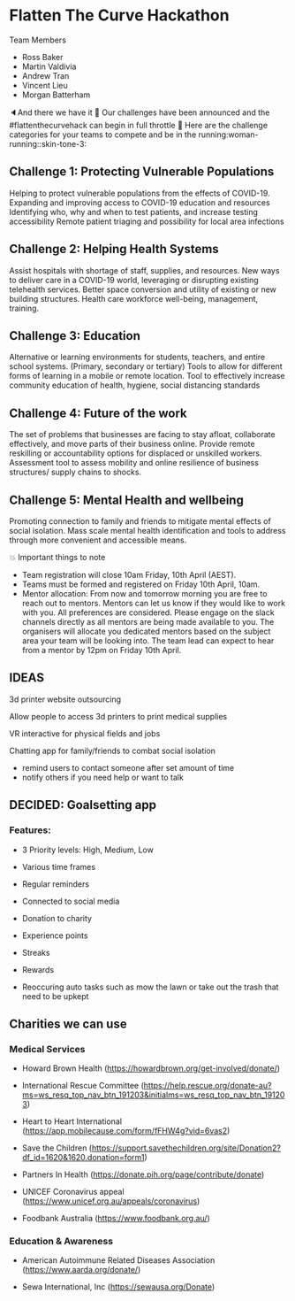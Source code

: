 # Flatten The Curve Hackathon

Team Members
- Ross Baker
- Martin Valdivia
- Andrew Tran
- Vincent Lieu
- Morgan Batterham

:speaker:And there we have it :rocket: Our challenges have been announced and the #flattenthecurvehack can begin in full throttle :tada:
Here are the challenge categories for your teams to compete and be in the running:woman-running::skin-tone-3:

## Challenge 1: Protecting Vulnerable Populations
Helping to protect vulnerable populations from the effects of COVID-19.
Expanding and improving access to COVID-19 education and resources
Identifying who, why and when to test patients, and increase testing accessibility
Remote patient triaging and possibility for local area infections

## Challenge 2: Helping Health Systems
Assist hospitals with shortage of staff, supplies, and resources.
New ways to deliver care in a COVID-19 world, leveraging or disrupting existing telehealth services.
Better space conversion and utility of existing or new building structures.
Health care workforce well-being, management, training.

## Challenge 3: Education
Alternative or learning environments for students, teachers, and entire school systems. (Primary, secondary or tertiary)
Tools to allow for different forms of learning in a mobile or remote location.
Tool to effectively increase community education of health, hygiene, social distancing standards

## Challenge 4: Future of the work
The set of problems that businesses are facing to stay afloat, collaborate effectively, and move parts of their business online.
Provide remote reskilling or accountability options for displaced or unskilled workers.
Assessment tool to assess mobility and online resilience of business structures/ supply chains to shocks.

## Challenge 5: Mental Health and wellbeing 
Promoting connection to family and friends to mitigate mental effects of social isolation.
Mass scale mental health identification and tools to address through more convenient and accessible means.


:boom: Important things to note
- Team registration will close 10am Friday, 10th April (AEST).
- Teams must be formed and registered on Friday 10th April, 10am.
- Mentor allocation: From now and tomorrow morning you are free to reach out to mentors. Mentors can let  us know if they would like to work with you. All preferences are considered. Please engage on the slack channels directly as all mentors are being made available to you. The organisers will allocate you dedicated mentors based on the subject area your team will be looking into. The team lead can expect to hear from a mentor by 12pm on Friday 10th April.


## IDEAS

3d printer website outsourcing

Allow people to access 3d printers to print medical supplies


VR interactive for physical fields and jobs

Chatting app for family/friends to combat social isolation
- remind users to contact someone after set amount of time
- notify others if you need help or want to talk

## DECIDED: Goalsetting app

### Features:

- 3 Priority levels: High, Medium, Low

- Various time frames

- Regular reminders

- Connected to social media

- Donation to charity

- Experience points

- Streaks

- Rewards

- Reoccuring auto tasks such as mow the lawn or take out the trash that need to be upkept 


## Charities we can use 

### Medical Services
- Howard Brown Health (https://howardbrown.org/get-involved/donate/)

- International Rescue Committee (https://help.rescue.org/donate-au?ms=ws_resq_top_nav_btn_191203&initialms=ws_resq_top_nav_btn_191203) 

- Heart to Heart International (https://app.mobilecause.com/form/fFHW4g?vid=6vas2)

- Save the Children (https://support.savethechildren.org/site/Donation2?df_id=1620&1620.donation=form1)

- Partners In Health (https://donate.pih.org/page/contribute/donate)

- UNICEF Coronavirus appeal (https://www.unicef.org.au/appeals/coronavirus)

- Foodbank Australia (https://www.foodbank.org.au/)

### Education & Awareness

- American Autoimmune Related Diseases Association (https://www.aarda.org/donate/)

- Sewa International, Inc (https://sewausa.org/Donate)

